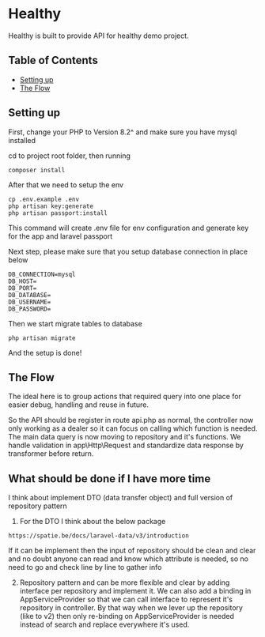 # Healthy
Healthy is built to provide API for healthy demo project.

## Table of Contents

- [Setting up](#setting-up)
- [The Flow](#the-flow)

## Setting up

First, change your PHP to Version 8.2^ and make sure you have mysql installed

cd to project root folder, then running 

```
composer install
```
After that we need to setup the env
```
cp .env.example .env  
php artisan key:generate
php artisan passport:install
```
This command will create .env file for env configuration and generate key for the app and laravel passport

Next step, please make sure that you setup database connection in place below

```
DB_CONNECTION=mysql
DB_HOST=
DB_PORT=
DB_DATABASE=
DB_USERNAME=
DB_PASSWORD=
```
Then we start migrate tables to database

```
php artisan migrate
```
And the setup is done!

## The Flow

The ideal here is to group actions that required query into one place for easier debug, handling and reuse in future.

So the API should be register in route api.php as normal, the controller now only working as a dealer so it can focus on calling which function is needed. The main data query is now moving to repository and it's functions. We handle validation in app\Http\Request and standardize data response by transformer before return.

## What should be done if I have more time

I think about implement DTO (data transfer object) and full version of repository pattern

1. For the DTO I think about the below package
```
https://spatie.be/docs/laravel-data/v3/introduction
```
If it can be implement then the input of repository should be clean and clear and no doubt anyone can read and know which attribute is needed, so no need to go and check line by line to gather info

2. Repository pattern and can be more flexible and clear by adding interface per repository and implement it. We can also add a binding in AppServiceProvider so that we can call interface to represent it's repository in controller. By that way when we lever up the repository (like to v2) then only re-binding on AppServiceProvider is needed instead of search and replace everywhere it's used.